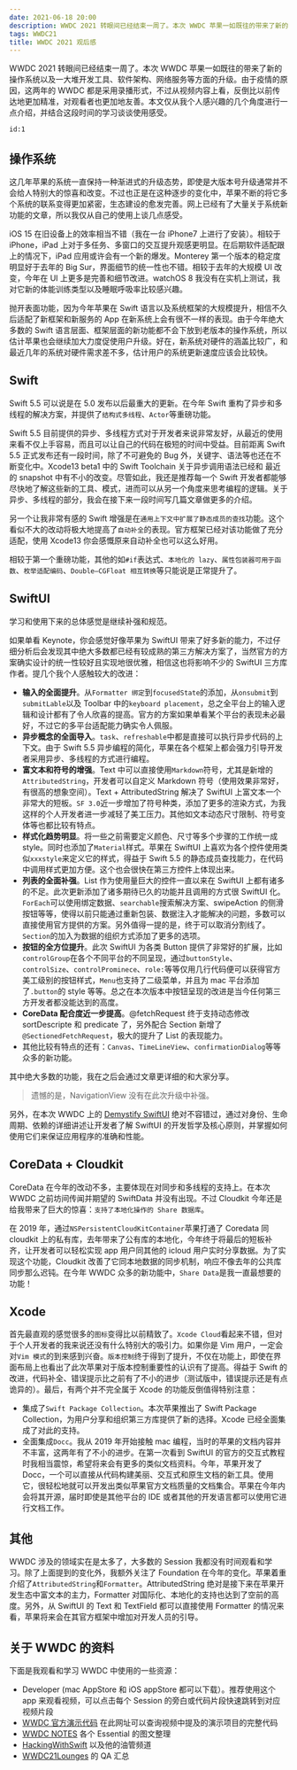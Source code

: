 ```yaml
---
date: 2021-06-18 20:00
description: WWDC 2021 转眼间已经结束一周了。本次 WWDC 苹果一如既往的带来了新的操作系统以及一大堆开发工具、软件架构、网络服务等方面的升级。由于疫情的原因，这两年的 WWDC 都是采用录播形式，不过从视频内容上看，反倒比以前传达地更加精准，对观看者也更加地友善。本文仅从我个人感兴趣的几个角度进行一点介绍，并结合这段时间的学习谈谈使用感受。
tags: WWDC21
title: WWDC 2021 观后感
---
```


WWDC 2021 转眼间已经结束一周了。本次 WWDC 苹果一如既往的带来了新的操作系统以及一大堆开发工具、软件架构、网络服务等方面的升级。由于疫情的原因，这两年的 WWDC 都是采用录播形式，不过从视频内容上看，反倒比以前传达地更加精准，对观看者也更加地友善。本文仅从我个人感兴趣的几个角度进行一点介绍，并结合这段时间的学习谈谈使用感受。

```responser
id:1
```

## 操作系统 ##

这几年苹果的系统一直保持一种渐进式的升级态势，即使是大版本号升级通常并不会给人特别大的惊喜和改变。不过也正是在这种逐步的变化中，苹果不断的将它多个系统的联系变得更加紧密，生态建设的愈发完善。网上已经有了大量关于系统新功能的文章，所以我仅从自己的使用上谈几点感受。

iOS 15 在旧设备上的效率相当不错（我在一台 iPhone7 上进行了安装）。相较于 iPhone，iPad 上对于多任务、多窗口的交互提升观感更明显。在后期软件适配跟上的情况下，iPad 应用或许会有一个新的爆发。Monterey 第一个版本的稳定度明显好于去年的 Big Sur，界面细节的统一性也不错。相较于去年的大规模 UI 改变，今年在 UI 上更多是完善和细节改进。watchOS 8 我没有在实机上测试，我对它新的体能训练类型以及睡眠呼吸率比较感兴趣。

抛开表面功能，因为今年苹果在 Swift 语言以及系统框架的大规模提升，相信不久后适配了新框架和新服务的 App 在新系统上会有很不一样的表现。由于今年绝大多数的 Swift 语言层面、框架层面的新功能都不会下放到老版本的操作系统，所以估计苹果也会继续加大力度促使用户升级。好在，新系统对硬件的涵盖比较广，和最近几年的系统对硬件需求差不多，估计用户的系统更新速度应该会比较快。

## Swift ##

Swift 5.5 可以说是在 5.0 发布以后最重大的更新。在今年 Swift 重构了异步和多线程的解决方案，并提供了`结构式多线程`、`Actor`等重磅功能。

Swift 5.5 目前提供的异步、多线程方式对于开发者来说非常友好，从最近的使用来看不仅上手容易，而且可以让自己的代码在极短的时间中受益。目前距离 Swift 5.5 正式发布还有一段时间，除了不可避免的 Bug 外，关键字、语法等也还在不断变化中。Xcode13 beta1 中的 Swift Toolchain 关于异步调用语法已经和 最近的 snapshot 中有不小的改变。尽管如此，我还是推荐每一个 Swift 开发者都能够尽快地了解这些新的工具、模式，进而可以从另一个角度来思考编程的逻辑。关于异步、多线程的部分，我会在接下来一段时间写几篇文章做更多的介绍。

另一个让我非常有感的 Swift 增强是在`通用上下文中扩展了静态成员的查找`功能。这个看似不大的改动将极大地提高了`自动补全`的表现。官方框架已经对该功能做了充分适配，使用 Xcode13 你会感慨原来自动补全也可以这么好用。

相较于第一个重磅功能，其他的如`#if`表达式、`本地化的 lazy`、`属性包装器可用于函数`、`枚举适配编码`、`Double—CGFloat 相互转换`等只能说是正常提升了。

## SwiftUI ##

学习和使用下来的总体感觉是继续补强和规范。

如果单看 Keynote，你会感觉好像苹果为 SwiftUI 带来了好多新的能力，不过仔细分析后会发现其中绝大多数都已经有较成熟的第三方解决方案了，当然官方的方案确实设计的统一性较好且实现地很优雅，相信这也将影响不少的 SwiftUI 三方库作者。提几个我个人感触较大的改进：

* **输入的全面提升**。从`Formatter 绑定`到`focusedState`的添加，从`onsubmit`到`submitLable`以及 Toolbar 中的`keyboard placement`，总之全平台上的输入逻辑和设计都有了令人欣喜的提高。官方的方案如果单看某个平台的表现未必最好，不过它的多平台适配能力确实令人佩服。
* **异步概念的全面导入**。`task`、`refreshable`中都是直接可以执行异步代码的上下文。由于 Swift 5.5 异步编程的简化，苹果在各个框架上都会强力引导开发者采用异步、多线程的方式进行编程。
* **富文本和符号的增强**。Text 中可以直接使用`Markdown`符号，尤其是新增的`AttributedString`，开发者可以自定义 Markdown 符号（使用效果非常好，有很高的想象空间）。Text + AttributedString 解决了 SwiftUI 上富文本一个非常大的短板。`SF 3.0`近一步增加了符号种类，添加了更多的渲染方式，为我这样的个人开发者进一步减轻了美工压力。其他如文本动态尺寸限制、符号变体等也都比较有特点。
* **样式化趋势明显**。将一些之前需要定义颜色、尺寸等多个步骤的工作统一成 style。同时也添加了`Material`样式。苹果在 SwiftUI 上喜欢为各个控件使用类似`xxxstyle`来定义它的样式，得益于 Swift 5.5 的静态成员查找能力，在代码中调用样式更加方便。这个也会很快在第三方控件上体现出来。
* **列表的全面补强**。List 作为使用量巨大的控件一直以来在 SwiftUI 上都有诸多的不足。此次更新添加了诸多期待已久的功能并且调用的方式很 SwiftUI 化。`ForEach`可以使用绑定数据、`searchable`搜索解决方案、swipeAction 的侧滑按钮等等，使得以前只能通过重新包装、数据注入才能解决的问题，多数可以直接使用官方提供的方案。另外值得一提的是，终于可以取消分割线了。`Section`的加入为数据的组织方式添加了更多的选项。
* **按钮的全方位提升**。此次 SwiftUI 为各类 Button 提供了非常好的扩展，比如`controlGroup`在各个不同平台的不同呈现，通过`buttonStyle`、`controlSize`、`controlProminece`、`role:`等等仅用几行代码便可以获得官方美工级别的按钮样式，`Menu`也支持了二级菜单，并且为 mac 平台添加了`.button`的 style 等等。总之在本次版本中按钮呈现的改进是当今任何第三方开发者都没能达到的高度。
* **CoreData 配合度近一步提高**。@fetchRequest 终于支持动态修改 sortDescripte 和 predicate 了，另外配合 Section 新增了`@SectionedFetchRequest`，极大的提升了 List 的表现能力。
* 其他比较有特点的还有：`Canvas`、`TimeLineView`、`confirmationDialog`等等众多的新功能。

其中绝大多数的功能，我在之后会通过文章更详细的和大家分享。

> 遗憾的是，NavigationView 没有在此次升级中补强。

另外，在本次 WWDC 上的 [Demystify SwiftUI](https://developer.apple.com/videos/play/wwdc2021/10022/) 绝对不容错过，通过对身份、生命周期、依赖的详细讲述让开发者了解 SwiftUI 的开发哲学及核心原则，并掌握如何使用它们来保证应用程序的准确和性能。

## CoreData + Cloudkit ##

CoreData 在今年的改动不多，主要体现在对同步和多线程的支持上。在本次 WWDC 之前坊间传闻并期望的 SwiftData 并没有出现。不过 Cloudkit 今年还是给我带来了巨大的惊喜：`支持了本地化操作的 Share 数据库`。

在 2019 年，通过`NSPersistentCloudKitContainer`苹果打通了 Coredata 同 cloudkit 上的私有库，去年带来了公有库的本地化，今年终于将最后的短板补齐，让开发者可以轻松实现 app 用户同其他的 icloud 用户实时分享数据。为了实现这个功能，Cloudkit 改善了它同本地数据的同步机制，响应不像去年的公共库同步那么迟钝。在今年 WWDC 众多的新功能中，`Share Data`是我一直最想要的功能！

## Xcode ##

首先最直观的感觉很多的`图标`变得比以前精致了。`Xcode Cloud`看起来不错，但对于个人开发者的我来说还没有什么特别大的吸引力。如果你是 Vim 用户，一定会对`Vim 模式`的到来感到兴奋。`版本控制`终于得到了提升，不仅在功能上，即使在界面布局上也看出了此次苹果对于版本控制重要性的认识有了提高。得益于 Swift 的改进，代码补全、错误提示比之前有了不小的进步（测试版中，错误提示还是有点诡异的）。最后，有两个并不完全属于 Xcode 的功能反倒值得特别注意：

* 集成了`Swift Package Collection`。本次苹果推出了 Swift Package Collection，为用户分享和组织第三方库提供了新的选择。Xcode 已经全面集成了对此的支持。
* 全面集成`Docc`。我从 2019 年开始接触 mac 编程，当时的苹果的文档内容并不丰富，这两年有了不小的进步。在第一次看到 SwiftUI 的官方的交互式教程时我相当震惊，希望将来会有更多的类似文档资料。今年，苹果开发了 Docc，一个可以直接从代码构建美丽、交互式和原生文档的新工具。使用它，很轻松地就可以开发出类似苹果官方文档质量的文档集合。苹果在今年内会将其开源，届时即使是其他平台的 IDE 或者其他的开发语言都可以使用它进行文档工作。

## 其他 ##

WWDC 涉及的领域实在是太多了，大多数的 Session 我都没有时间观看和学习。除了上面提到的变化外，我额外关注了 Foundation 在今年的变化。苹果着重介绍了`AttributedString`和`Formatter`。AttributedString 绝对是接下来在苹果开发生态中富文本的主力，Formatter 对国际化、本地化的支持也达到了空前的高度。另外，从 SwiftUI 的 Text 和 TextField 都可以直接使用 Formatter 的情况来看，苹果将来会在其官方框架中增加对开发人员的引导。

## 关于 WWDC 的资料 ##

下面是我观看和学习 WWDC 中使用的一些资源：

* Developer (mac AppStore 和 iOS appStore 都可以下载）。推荐使用这个 app 来观看视频，可以点击每个 Session 的旁白或代码片段快速跳转到对应视频片段
* [WWDC 官方演示代码](https://developer.apple.com/sample-code/wwdc/2021/) 在此网址可以查询视频中提及的演示项目的完整代码
* [WWDC NOTES](https://www.wwdcnotes.com) 各个 Essential 的图文整理
* [HackingWithSwift](https://www.hackingwithswift.com) 以及他的油管频道
* [WWDC21Lounges](https://roblack.github.io/WWDC21Lounges) 的 QA 汇总
